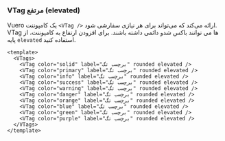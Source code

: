 ### VTag مرتفع (elevated)

Vuero یک کامپوننت `<VTag />` ارائه می‌کند که می‌تواند برای هر نیازی سفارشی شود.
VTag ها می توانند باکس شدو دائمی داشته باشند.
برای افزودن ارتفاع به کامپوننت، از پایه `elevated` استفاده کنید.

<!--code-->

```vue
<template>
  <VTags>
    <VTag color="solid" label="برچسب تگ" rounded elevated />
    <VTag color="primary" label="برچسب تگ" rounded elevated />
    <VTag color="info" label="برچسب تگ" rounded elevated />
    <VTag color="success" label="برچسب تگ" rounded elevated />
    <VTag color="warning" label="برچسب تگ" rounded elevated />
    <VTag color="danger" label="برچسب تگ" rounded elevated />
    <VTag color="orange" label="برچسب تگ" rounded elevated />
    <VTag color="blue" label="برچسب تگ" rounded elevated />
    <VTag color="green" label="برچسب تگ" rounded elevated />
    <VTag color="purple" label="برچسب تگ" rounded elevated />
  </VTags>
</template>
```

<!--/code-->

<!--example-->

<VTags>
  <VTag color="solid" label="برچسب تگ" rounded elevated />
  <VTag color="primary" label="برچسب تگ" rounded elevated />
  <VTag color="info" label="برچسب تگ" rounded elevated />
  <VTag color="success" label="برچسب تگ" rounded elevated />
  <VTag color="warning" label="برچسب تگ" rounded elevated />
  <VTag color="danger" label="برچسب تگ" rounded elevated />
  <VTag color="orange" label="برچسب تگ" rounded elevated />
  <VTag color="blue" label="برچسب تگ" rounded elevated />
  <VTag color="green" label="برچسب تگ" rounded elevated />
  <VTag color="purple" label="برچسب تگ" rounded elevated />
</VTags>

<!--/example-->
